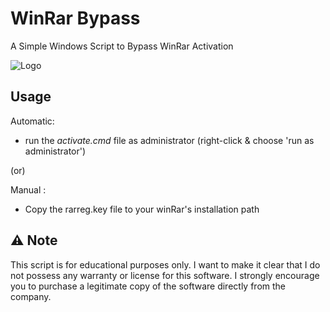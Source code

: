 # WinRar Bypass

A Simple Windows Script to Bypass WinRar Activation 


![Logo](https://i.ibb.co/fdC4kSv/image.png)


## Usage

Automatic:
- run the *activate.cmd* file as administrator (right-click  & choose 'run as administrator')

(or)

Manual :
- Copy the rarreg.key file to your winRar's installation path



## ⚠ Note
This script is for educational purposes only. I want to make it clear that I do not possess any warranty or license for this software. I strongly encourage you to purchase a legitimate copy of the software directly from the company.
